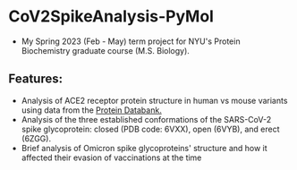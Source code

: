 # CoV2SpikeAnalysis-PyMol
- My Spring 2023 (Feb - May) term project for NYU's Protein Biochemistry graduate course (M.S. Biology).
## Features:
- Analysis of ACE2 receptor protein structure in human vs mouse variants using data from the [Protein Databank.](https://www.rcsb.org/)
- Analysis of the three established conformations of the SARS-CoV-2 spike glycoprotein: closed (PDB code: 6VXX), open (6VYB), and erect (6ZGG).
- Brief analysis of Omicron spike glycoproteins' structure and how it affected their evasion of vaccinations at the time
